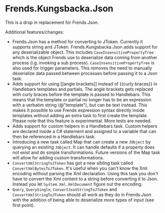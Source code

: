 # Frends.Kungsbacka.Json

This is a drop in replacement for Frends.Json.

Additional features/changes:

* Frends.Json has a method for converting to JToken. Currently it supports string and
  JToken. Frends.Kungsbacka.Json adds support for any deserializable object. This includes
  `CaseInsensitivePropertyTree` which is the object Frends use to deserialize data coming
  from another process (i.g. invoking a sub process). `CaseInsensitivePropertyTree` is also
  used for trigger parameters. This removes the need to manually deserialize data passed
  between processes before passing it to a Json task.
* Adds support for using [[angle brackets]] instead of {{curly braces}} in Handlebars
  templates and partials. The angle brackets gets replaced with curly braces before
  the template is passed to Handlebars. This means that the template or partial no longer
  has to be an expression with a verbatim string (@"template"), but can be text instead.
  This makes it possible to use Frends expression syntax directly inside templates without
  adding an extra task to first create the template.
  Please note that this feature is experimental. More tests are needed.
* Adds support for custom helpers in a Handlebars task. Custom helpers are declared inside
  a C# statement and assigned to a variable that can then be referenced in a Handlebars task.
* Introducing a new task called Map that can create a new `JObject` by querying an existing
  `JObject`. It can handle defaults if a property does not exist and do simple transformations.
  Future versions of the Map task will allow for adding custom transformations.
* `ConvertXmlStringToJToken` has got a new sibling task called `ConvertXmlBytesToJToken`. It's
   useful when you can't know the Xml encoding without parsing the Xml declaration. Using this
   task you don't have to convert the Xml content to a string before converting it to Json.
   Instead you let `System.Xml.XmlDocument` figure out the encoding.
* `Query`, `QuerySingle`, `ConvertJsonStringToJToken` and `ConvertXmlStringToJToken` should all
   work as they do in Frends.Json with the addition of being able to deserialize more types of
   input (see first point).
